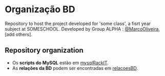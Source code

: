 # Organização BD

Repository to host the project developed for 'some class', a fisrt year subject at SOMESCHOOL. Developed by Group ALPHA : [@MarcoOliveira](https://github.com/marcoamarooliveira), [add others].

## Repository organization

* Os **scripts do MySQL** estão em [mysqlRackIT](https://github.com/RackITPW/report/tree/main/bd/mysqlRackIT).
* As **relações da BD** podem ser encontradas em [relacoesBD](https://github.com/RackITPW/report/tree/main/bd/relacoesBD).

